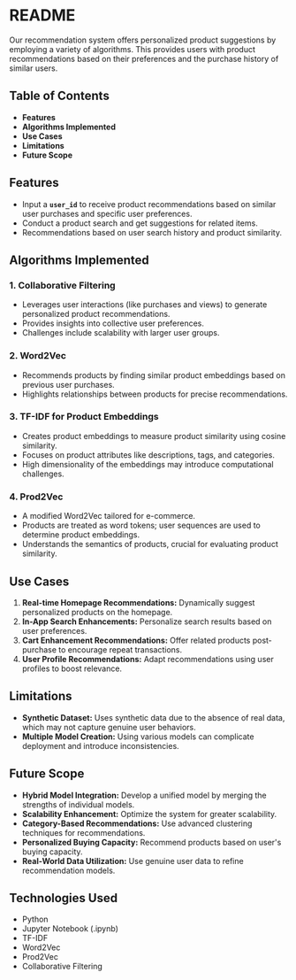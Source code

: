 # README

Our recommendation system offers personalized product suggestions by employing a variety of algorithms. This provides users with product recommendations based on their preferences and the purchase history of similar users.

## **Table of Contents**

- **Features**
- **Algorithms Implemented**
- **Use Cases**
- **Limitations**
- **Future Scope**

## **Features**

- Input a **`user_id`** to receive product recommendations based on similar user purchases and specific user preferences.
- Conduct a product search and get suggestions for related items.
- Recommendations based on user search history and product similarity.

## **Algorithms Implemented**

### **1. Collaborative Filtering**

- Leverages user interactions (like purchases and views) to generate personalized product recommendations.
- Provides insights into collective user preferences.
- Challenges include scalability with larger user groups.

### **2. Word2Vec**

- Recommends products by finding similar product embeddings based on previous user purchases.
- Highlights relationships between products for precise recommendations.

### **3. TF-IDF for Product Embeddings**

- Creates product embeddings to measure product similarity using cosine similarity.
- Focuses on product attributes like descriptions, tags, and categories.
- High dimensionality of the embeddings may introduce computational challenges.

### **4. Prod2Vec**

- A modified Word2Vec tailored for e-commerce.
- Products are treated as word tokens; user sequences are used to determine product embeddings.
- Understands the semantics of products, crucial for evaluating product similarity.

## **Use Cases**

1. **Real-time Homepage Recommendations:** Dynamically suggest personalized products on the homepage.
2. **In-App Search Enhancements:** Personalize search results based on user preferences.
3. **Cart Enhancement Recommendations:** Offer related products post-purchase to encourage repeat transactions.
4. **User Profile Recommendations:** Adapt recommendations using user profiles to boost relevance.

## **Limitations**

- **Synthetic Dataset:** Uses synthetic data due to the absence of real data, which may not capture genuine user behaviors.
- **Multiple Model Creation:** Using various models can complicate deployment and introduce inconsistencies.

## **Future Scope**

- **Hybrid Model Integration:** Develop a unified model by merging the strengths of individual models.
- **Scalability Enhancement:** Optimize the system for greater scalability.
- **Category-Based Recommendations:** Use advanced clustering techniques for recommendations.
- **Personalized Buying Capacity:** Recommend products based on user's buying capacity.
- **Real-World Data Utilization:** Use genuine user data to refine recommendation models.

## **Technologies Used**

- Python
- Jupyter Notebook (.ipynb)
- TF-IDF
- Word2Vec
- Prod2Vec
- Collaborative Filtering